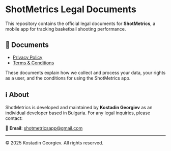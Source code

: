 # ShotMetrics Legal Documents

This repository contains the official legal documents for **ShotMetrics**, a mobile app for tracking basketball shooting performance.

## 📄 Documents

- [Privacy Policy](https://kostadin-georgiev97.github.io/shotmetrics/privacy-policy)
- [Terms & Conditions](https://kostadin-georgiev97.github.io/shotmetrics/terms-and-conditions)

These documents explain how we collect and process your data, your rights as a user, and the conditions for using the ShotMetrics app.

## ℹ️ About

ShotMetrics is developed and maintained by **Kostadin Georgiev** as an individual developer based in Bulgaria. For any legal inquiries, please contact:

📧 **Email**: shotmetricsapp@gmail.com

---

© 2025 Kostadin Georgiev. All rights reserved.
